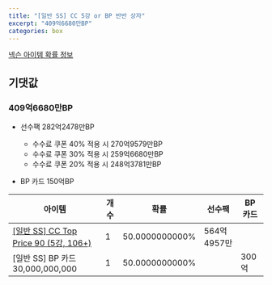 ```yaml
---
title: "[일반 SS] CC 5강 or BP 반반 상자"
excerpt: "409억6680만BP"
categories: box
---
```

[넥슨 아이템 확률 정보](http://iteminfo.nexon.com/probability/fo4?sn=7459)

## 기댓값
### 409억6680만BP
  - 선수팩 282억2478만BP
    - 수수료 쿠폰 40% 적용 시 270억9579만BP
    - 수수료 쿠폰 30% 적용 시 259억6680만BP
    - 수수료 쿠폰 20% 적용 시 248억3781만BP

  - BP 카드 150억BP

|아이템|개수|확률|선수팩|BP 카드|
|---|---|---|---|---|
|[[일반 SS] CC Top Price 90 (5강, 106+)](/player/7401)|1|50.0000000000%|564억4957만||
|[일반 SS] BP 카드 30,000,000,000|1|50.0000000000%||300억|
